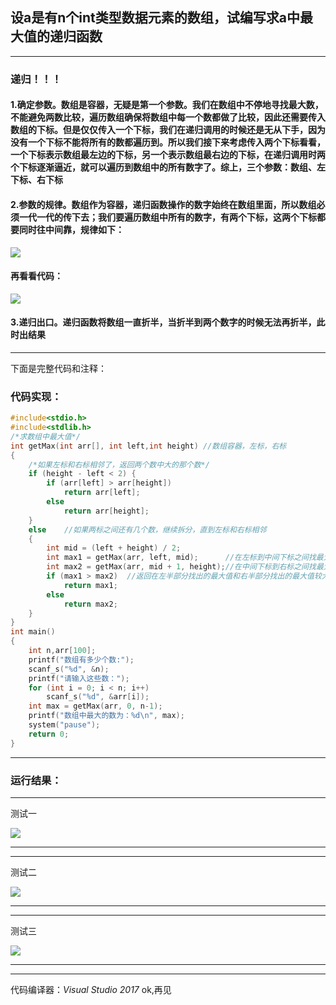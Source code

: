 ## 设a是有n个int类型数据元素的数组，试编写求a中最大值的递归函数

------

### 递归！！！

#### 1.确定参数。数组是容器，无疑是第一个参数。我们在数组中不停地寻找最大数，不能避免两数比较，遍历数组确保将数组中每一个数都做了比较，因此还需要传入数组的下标。但是仅仅传入一个下标，我们在递归调用的时候还是无从下手，因为没有一个下标不能将所有的数都遍历到。所以我们接下来考虑传入两个下标看看，一个下标表示数组最左边的下标，另一个表示数组最右边的下标，在递归调用时两个下标逐渐逼近，就可以遍历到数组中的所有数字了。综上，三个参数：数组、左下标、右下标

 

#### 2.参数的规律。数组作为容器，递归函数操作的数字始终在数组里面，所以数组必须一代一代的传下去；我们要遍历数组中所有的数字，有两个下标，这两个下标都要同时往中间靠，规律如下：

![](https://cdn.jsdelivr.net/gh/Chaim16/images/datastructrue/6-12.1.jpg)

#### 再看看代码：

![](https://cdn.jsdelivr.net/gh/Chaim16/images/datastructrue/6-12.2.png)

#### 3.递归出口。递归函数将数组一直折半，当折半到两个数字的时候无法再折半，此时出结果

 

------

下面是完整代码和注释：

### 代码实现：

```c
#include<stdio.h>
#include<stdlib.h>
/*求数组中最大值*/
int getMax(int arr[], int left,int height) //数组容器，左标，右标
{
    /*如果左标和右标相邻了，返回两个数中大的那个数*/
    if (height - left < 2) {
        if (arr[left] > arr[height])
            return arr[left];
        else
            return arr[height];
    }
    else    //如果两标之间还有几个数，继续拆分，直到左标和右标相邻
    {
        int mid = (left + height) / 2;
        int max1 = getMax(arr, left, mid);      //在左标到中间下标之间找最大值，左半部分
        int max2 = getMax(arr, mid + 1, height);//在中间下标到右标之间找最大值。右半部分
        if (max1 > max2)  //返回在左半部分找出的最大值和右半部分找出的最大值较大的那一个
            return max1;
        else
            return max2;
    }
}
int main()
{
    int n,arr[100];
    printf("数组有多少个数:");
    scanf_s("%d", &n);
    printf("请输入这些数：");
    for (int i = 0; i < n; i++)
        scanf_s("%d", &arr[i]);
    int max = getMax(arr, 0, n-1);
    printf("数组中最大的数为：%d\n", max);
    system("pause");
    return 0;
}
```

------

### **运行结果：**

 

*******************************************************

测试一

![](https://cdn.jsdelivr.net/gh/Chaim16/images/datastructrue/6-12.3.png)



*******************************************************

------

测试二

![](https://cdn.jsdelivr.net/gh/Chaim16/images/datastructrue/6-12.4.png)

------

*******************************************************

测试三

![](https://cdn.jsdelivr.net/gh/Chaim16/images/datastructrue/6-12.5.png)



*******************************************************

------

代码编译器：*Visual Studio 2017*
ok,再见


